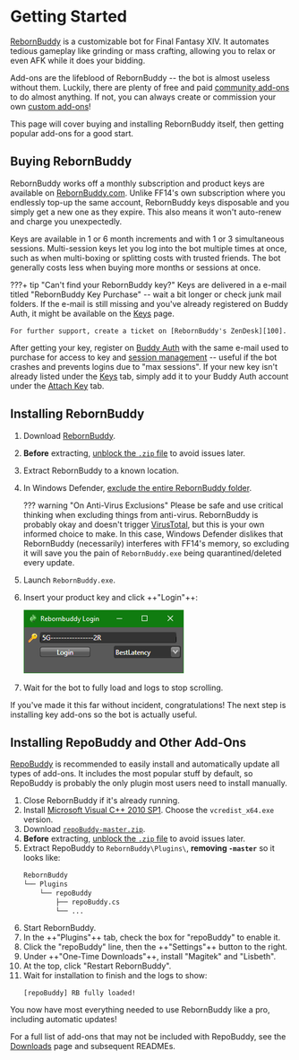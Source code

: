# Getting Started

[RebornBuddy][1] is a customizable bot for Final Fantasy XIV. It automates tedious gameplay like grinding or mass crafting, allowing you to relax or even AFK while it does your bidding.

Add-ons are the lifeblood of RebornBuddy -- the bot is almost useless without them. Luckily, there are plenty of free and paid [community add-ons][2] to do almost anything. If not, you can always create or commission your own [custom add-ons][3]!

This page will cover buying and installing RebornBuddy itself, then getting popular add-ons for a good start.

[1]: https://www.rebornbuddy.com/ "RebornBuddy"
[2]: /downloads "Downloads"
[3]: /devs/ "Developer's Guide"

## Buying RebornBuddy

RebornBuddy works off a monthly subscription and product keys are available on [RebornBuddy.com][1]. Unlike FF14's own subscription where you endlessly top-up the same account, RebornBuddy keys disposable and you simply get a new one as they expire. This also means it won't auto-renew and charge you unexpectedly.

Keys are available in 1 or 6 month increments and with 1 or 3 simultaneous sessions. Multi-session keys let you log into the bot multiple times at once, such as when multi-boxing or splitting costs with trusted friends. The bot generally costs less when buying more months or sessions at once.

???+ tip "Can't find your RebornBuddy key?"
    Keys are delivered in a e-mail titled "RebornBuddy Key Purchase" -- wait a bit longer or check junk mail folders. If the e-mail is still missing and you've already registered on Buddy Auth, it might be available on the [Keys][103] page.

    For further support, create a ticket on [RebornBuddy's ZenDesk][100].

After getting your key, register on [Buddy Auth][101] with the same e-mail used to purchase for access to key and [session management][102] -- useful if the bot crashes and prevents logins due to "max sessions". If your new key isn't already listed under the [Keys][103] tab, simply add it to your Buddy Auth account under the [Attach Key][104] tab.

[100]: http://support.thebuddyforum.com/anonymous_requests/new "RebornBuddy Support"
[101]: https://eu.buddyauth.com/ "Buddy Auth"
[102]: https://eu.buddyauth.com/User/Sessions "Sessions"
[103]: https://eu.buddyauth.com/User/Keys "Keys"
[104]: https://eu.buddyauth.com/User/AttachKey "Attach Keys"

## Installing RebornBuddy

1. Download [RebornBuddy][201].
2. **Before** extracting, [unblock the `.zip` file][202] to avoid issues later.
3. Extract RebornBuddy to a known location.
4. In Windows Defender, [exclude the entire RebornBuddy folder][203].

    ??? warning "On Anti-Virus Exclusions"
        Please be safe and use critical thinking when excluding things from anti-virus. RebornBuddy is probably okay and doesn't trigger [VirusTotal][204], but this is your own informed choice to make. In this case, Windows Defender dislikes that RebornBuddy (necessarily) interferes with FF14's memory, so excluding it will save you the pain of `RebornBuddy.exe` being quarantined/deleted every update.

5. Launch `RebornBuddy.exe`.
6. Insert your product key and click ++"Login"++:

    ![Login Screen](img/login.png)

7. Wait for the bot to fully load and logs to stop scrolling.

If you've made it this far without incident, congratulations! The next step is installing key add-ons so the bot is actually useful.

[201]: https://updates.buddyauth.com/getnewest?filter=RebornBuddy64 "RebornBuddy64"
[202]: https://stackoverflow.com/a/15238782 "Unblocking a .zip"
[203]: https://support.microsoft.com/en-us/windows/add-an-exclusion-to-windows-security-811816c0-4dfd-af4a-47e4-c301afe13b26 "Exclude a Folder"
[204]: https://www.virustotal.com/gui/home/upload "VirusTotal"

## Installing RepoBuddy and Other Add-Ons

[RepoBuddy][301] is recommended to easily install and automatically update all types of add-ons. It includes the most popular stuff by default, so RepoBuddy is probably the only plugin most users need to install manually.

1. Close RebornBuddy if it's already running.
2. Install [Microsoft Visual C++ 2010 SP1][302]. Choose the `vcredist_x64.exe` version.
3. Download [`repoBuddy-master.zip`][303].
4. **Before** extracting, [unblock the `.zip` file][202] to avoid issues later.
5. Extract RepoBuddy to `RebornBuddy\Plugins\`, **removing `-master`** so it looks like:
    ```
    RebornBuddy
    └── Plugins
        └── repoBuddy
            ├── repoBuddy.cs
            └── ...
    ```
6. Start RebornBuddy.
7. In the ++"Plugins"++ tab, check the box for "repoBuddy" to enable it.
8. Click the "repoBuddy" line, then the ++"Settings"++ button to the right.
9. Under ++"One-Time Downloads"++, install "Magitek" and "Lisbeth".
10. At the top, click "Restart RebornBuddy".
11. Wait for installation to finish and the logs to show:
    ```
    [repoBuddy] RB fully loaded!
    ```

You now have most everything needed to use RebornBuddy like a pro, including automatic updates!

For a full list of add-ons that may not be included with RepoBuddy, see the [Downloads][304] page and subsequent READMEs.

[301]: https://github.com/Zimgineering/repoBuddy "RepoBuddy"
[302]: https://www.microsoft.com/en-us/download/details.aspx?id=26999 "VC++ 2010 SP1"
[303]: https://github.com/Zimgineering/repoBuddy/archive/master.zip "repoBuddy-master.zip"
[304]: /downloads "Downloads"
